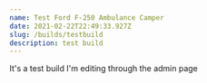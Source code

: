 ```yaml
---
name: Test Ford F-250 Ambulance Camper
date: 2021-02-22T22:49:33.927Z
slug: /builds/testbuild
description: test build
---
```

It's a test build I'm editing through the admin page